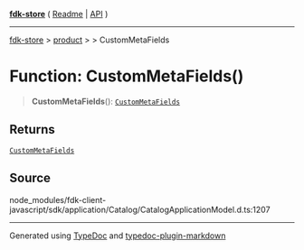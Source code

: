[**fdk-store**](../../../README.md) ( [Readme](../../../README.md) \| [API](../../../API.md) )

---

[fdk-store](../../../API.md) > [product](../../README.md) > [<internal>](../README.md) > CustomMetaFields

# Function: CustomMetaFields()

> **CustomMetaFields**(): [`CustomMetaFields`](../type-aliases/type-alias.CustomMetaFields.md)

## Returns

[`CustomMetaFields`](../type-aliases/type-alias.CustomMetaFields.md)

## Source

node_modules/fdk-client-javascript/sdk/application/Catalog/CatalogApplicationModel.d.ts:1207

---

Generated using [TypeDoc](https://typedoc.org/) and [typedoc-plugin-markdown](https://www.npmjs.com/package/typedoc-plugin-markdown)
